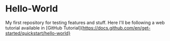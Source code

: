 # Hello-World
My first repository for testing features and stuff.
Here I'll be following a web tutorial available in [GitHub Tutorial]{https://docs.github.com/en/get-started/quickstart/hello-world}
